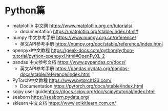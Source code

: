 # Python篇

- matplotlib 中文网 <https://www.matplotlib.org.cn/tutorials/>
  - documentation <https://matplotlib.org/stable/index.html#>
- numpy 中文参考手册 <https://www.numpy.org.cn/reference/>
  - 英文API参考手册 <https://numpy.org/doc/stable/reference/index.html>
- openpyxl中文教程 <https://geek-docs.com/python/python-tutorial/python-openpyxl.html#OpenPyXL-2>
- pandas 中文参考文档 <https://www.pypandas.cn/docs/>
  - 英文API参考手册 <https://pandas.pydata.org/pandas-docs/stable/reference/index.html>
- PyTorch中文教程 <https://www.pytorch123.com/>
  - Documentation <https://pytorch.org/docs/stable/index.html>
- scipy user guide<https://docs.scipy.org/doc/scipy/tutorial/index.html>
- seaborn <https://seaborn.pydata.org/>
- sklearn 中文文档 <https://www.scikitlearn.com.cn/>
